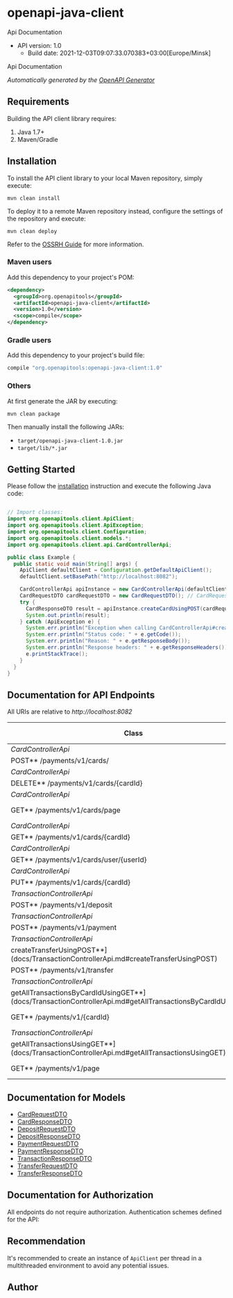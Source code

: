 # openapi-java-client

Api Documentation

- API version: 1.0
    - Build date: 2021-12-03T09:07:33.070383+03:00[Europe/Minsk]

Api Documentation

*Automatically generated by the [OpenAPI Generator](https://openapi-generator.tech)*

## Requirements

Building the API client library requires:

1. Java 1.7+
2. Maven/Gradle

## Installation

To install the API client library to your local Maven repository, simply execute:

```shell
mvn clean install
```

To deploy it to a remote Maven repository instead, configure the settings of the repository and execute:

```shell
mvn clean deploy
```

Refer to the [OSSRH Guide](http://central.sonatype.org/pages/ossrh-guide.html) for more information.

### Maven users

Add this dependency to your project's POM:

```xml
<dependency>
  <groupId>org.openapitools</groupId>
  <artifactId>openapi-java-client</artifactId>
  <version>1.0</version>
  <scope>compile</scope>
</dependency>
```

### Gradle users

Add this dependency to your project's build file:

```groovy
compile "org.openapitools:openapi-java-client:1.0"
```

### Others

At first generate the JAR by executing:

```shell
mvn clean package
```

Then manually install the following JARs:

* `target/openapi-java-client-1.0.jar`
* `target/lib/*.jar`

## Getting Started

Please follow the [installation](#installation) instruction and execute the following Java code:

```java

// Import classes:
import org.openapitools.client.ApiClient;
import org.openapitools.client.ApiException;
import org.openapitools.client.Configuration;
import org.openapitools.client.models.*;
import org.openapitools.client.api.CardControllerApi;

public class Example {
  public static void main(String[] args) {
    ApiClient defaultClient = Configuration.getDefaultApiClient();
    defaultClient.setBasePath("http://localhost:8082");

    CardControllerApi apiInstance = new CardControllerApi(defaultClient);
    CardRequestDTO cardRequestDTO = new CardRequestDTO(); // CardRequestDTO | cardRequestDTO
    try {
      CardResponseDTO result = apiInstance.createCardUsingPOST(cardRequestDTO);
      System.out.println(result);
    } catch (ApiException e) {
      System.err.println("Exception when calling CardControllerApi#createCardUsingPOST");
      System.err.println("Status code: " + e.getCode());
      System.err.println("Reason: " + e.getResponseBody());
      System.err.println("Response headers: " + e.getResponseHeaders());
      e.printStackTrace();
    }
  }
}

```

## Documentation for API Endpoints

All URIs are relative to *http://localhost:8082*

Class | Method | HTTP request | Description
------------ | ------------- | ------------- | -------------
*CardControllerApi* | [**createCardUsingPOST**](docs/CardControllerApi.md#createCardUsingPOST) | **
POST** /payments/v1/cards/ | Create card
*CardControllerApi* | [**deleteCardUsingDELETE**](docs/CardControllerApi.md#deleteCardUsingDELETE) | **
DELETE** /payments/v1/cards/{cardId} | Delete card
*CardControllerApi* | [**findAllCardsUsingGET**](docs/CardControllerApi.md#findAllCardsUsingGET) | **
GET** /payments/v1/cards/page | Get all cards by some page and sort
*CardControllerApi* | [**getCardUsingGET**](docs/CardControllerApi.md#getCardUsingGET) | **
GET** /payments/v1/cards/{cardId} | Get card by id
*CardControllerApi* | [**getCardsByUserIdUsingGET**](docs/CardControllerApi.md#getCardsByUserIdUsingGET) | **
GET** /payments/v1/cards/user/{userId} | Get all cards of some user
*CardControllerApi* | [**updateCardUsingPUT**](docs/CardControllerApi.md#updateCardUsingPUT) | **
PUT** /payments/v1/cards/{cardId} | Update card
*TransactionControllerApi* | [**createDepositUsingPOST**](docs/TransactionControllerApi.md#createDepositUsingPOST) | **
POST** /payments/v1/deposit | Make deposit
*TransactionControllerApi* | [**createPaymentUsingPOST**](docs/TransactionControllerApi.md#createPaymentUsingPOST) | **
POST** /payments/v1/payment | Make payment
*TransactionControllerApi* | [**
createTransferUsingPOST**](docs/TransactionControllerApi.md#createTransferUsingPOST) | **
POST** /payments/v1/transfer | Make transfer
*TransactionControllerApi* | [**
getAllTransactionsByCardIdUsingGET**](docs/TransactionControllerApi.md#getAllTransactionsByCardIdUsingGET) | **
GET** /payments/v1/{cardId} | Get all payment transactions by some card id
*TransactionControllerApi* | [**
getAllTransactionsUsingGET**](docs/TransactionControllerApi.md#getAllTransactionsUsingGET) | **
GET** /payments/v1/page | Show all payments by some page and sort

## Documentation for Models

- [CardRequestDTO](docs/CardRequestDTO.md)
- [CardResponseDTO](docs/CardResponseDTO.md)
- [DepositRequestDTO](docs/DepositRequestDTO.md)
- [DepositResponseDTO](docs/DepositResponseDTO.md)
- [PaymentRequestDTO](docs/PaymentRequestDTO.md)
- [PaymentResponseDTO](docs/PaymentResponseDTO.md)
- [TransactionResponseDTO](docs/TransactionResponseDTO.md)
- [TransferRequestDTO](docs/TransferRequestDTO.md)
- [TransferResponseDTO](docs/TransferResponseDTO.md)

## Documentation for Authorization

All endpoints do not require authorization. Authentication schemes defined for the API:

## Recommendation

It's recommended to create an instance of `ApiClient` per thread in a multithreaded environment to avoid any potential
issues.

## Author




